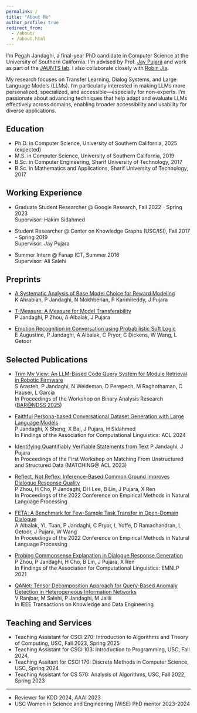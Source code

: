 ```yaml
---
permalink: /
title: "About Me"
author_profile: true
redirect_from: 
  - /about/
  - /about.html
---
```


I’m Pegah Jandaghi, a final-year PhD candidate in Computer Science at the University of Southern California. 
I’m advised by Prof. [Jay Pujara](https://www.jaypujara.org/) and work as part of the [JAUNTS lab](https://www.jauntslab.org/index.html). 
I also collaborate closely with [Robin Jia](https://robinjia.github.io/).

My research focuses on Transfer Learning, Dialog Systems, and Large Language Models (LLMs). 
I’m particularly interested in making LLMs more personalized, specialized, and accessible—especially for non-experts.
I’m passionate about advancing techniques that help adapt and evaluate LLMs effectively across domains, enabling broader accessibility and usability for diverse applications.

Education
------
* Ph.D. in Computer Science, University of Southern California, 2025 (expected)
* M.S. in Computer Science, University of Southern California, 2019
* B.Sc. in Computer Engineering, Sharif University of Technology, 2017
* B.Sc. in Mathematics and Applications, Sharif University of Technology, 2017

Working Experience
------
* Graduate Student Researcher @ Google Research, Fall 2022 - Spring 2023<br>
  Supervisor: Hakim Sidahmed

* Student Researcher @ Center on Knowledge Graphs (USC/ISI), Fall 2017 - Spring 2019 <br>
  Supervisor: Jay Pujara

* Summer Intern @ Fanap ICT, Summer 2016  <br>
  Supervisor: Ali Salehi

Preprints
-------
* [A Systematic Analysis of Base Model Choice for Reward Modeling]()<br>
K Ahrabian, P Jandaghi, N Mokhberian, P Karimireddy, J Pujara

* [T-Measure: A Measure for Model Transferability]()<br>
P Jandaghi, P Zhou, A Albalak, J Pujara

* [Emotion Recognition in Conversation using Probabilistic Soft Logic](https://arxiv.org/abs/2207.07238.pdf)<br>
E Augustine, P Jandaghi, A Albalak, C Pryor, C Dickens, W Wang, L Getoor

Selected Publications
------
* [Trim My View: An LLM-Based Code Query System for Module Retrieval in Robotic Firmware](https://arxiv.org/pdf/2503.03969)<br>
  S Arasteh, P Jandaghi, N Weideman, D Perepech, M Raghothaman, C Hauser, L Garcia <br>
  In Proceedings of the Workshop on Binary Analysis Research ([BAR@NDSS 2025](https://www.ndss-symposium.org/ndss2025/submissions/cfp-bar/))


* [Faithful Persona-based Conversational Dataset Generation with Large Language Models](https://arxiv.org/abs/2312.10007.pdf)<br>
  P Jandaghi, X Sheng, X Bai, J Pujara, H Sidahmed <br>
  In Findings of the Association for Computational Linguistics: ACL 2024
  
* [Identifying Quantifiably Verifiable Statements from Text](https://aclanthology.org/2023.matching-1.2.pdf)
  P Jandaghi, J Pujara <br>
  In Proceedings of the First Workshop on Matching From Unstructured and Structured Data (MATCHING@ ACL 2023)

* [Reflect, Not Reflex: Inference-Based Common Ground Improves Dialogue Response Quality](https://aclanthology.org/2022.emnlp-main.714.pdf)<br>
  P Zhou, H Cho, P Jandaghi, DH Lee, B Lin, J Pujara, X Ren <br>
  In Proceedings of the 2022 Conference on Empirical Methods in Natural Language Processing

* [FETA: A Benchmark for Few-Sample Task Transfer in Open-Domain Dialogue](https://aclanthology.org/2022.emnlp-main.751.pdf) <br>
  A Albalak, YL Tuan, P Jandaghi, C Pryor, L Yoffe, D Ramachandran, L Getoor, J Pujara, W Wang <br>
  In Proceedings of the 2022 Conference on Empirical Methods in Natural Language Processing

* [Probing Commonsense Explanation in Dialogue Response Generation](https://aclanthology.org/2021.findings-emnlp.349.pdf) <br>
  P Zhou, P Jandaghi, H Cho, B Lin, J Pujara, X Ren <br>
  In Findings of the Association for Computational Linguistics: EMNLP 2021

* [QANet: Tensor Decomposition Approach for Query-Based Anomaly Detection in Heterogeneous Information Networks](https://ieeexplore.ieee.org/stamp/stamp.jsp?tp=&arnumber=8488508&tag=1) <br>
  V Ranjbar, M Salehi, P Jandaghi, M Jalili <br>
  In IEEE Transactions on Knowledge and Data Engineering

Teaching and Services
------
* Teaching Assistant for CSCI 270: Introduction to Algorithms and Theory of Computing, USC, Fall 2023, Spring 2025
* Teaching Assistant for CSCI 103: Introduction to Programming, USC, Fall 2024,
* Teaching Assitant for CSCI 170: Discrete Methods in Computer Science, USC, Spring 2024
* Teaching Assistant for CS 570: Analysis of Algorithms, USC, Fall 2022, Spring 2023

 

<hr>

* Reviewer for KDD 2024, AAAI 2023
* USC Women in Science and Engineering (WiSE) PhD mentor 2023-2024
